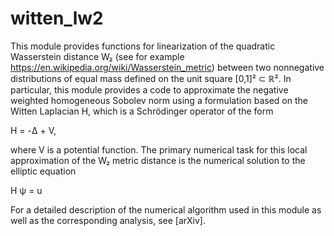 # witten_lw2

This module provides functions for linearization of the quadratic Wasserstein distance W₂ (see for example
https://en.wikipedia.org/wiki/Wasserstein_metric) between
two nonnegative distributions of equal mass defined on the unit square [0,1]² ⊂ ℝ².
In particular, this module provides a code to approximate the negative weighted homogeneous 
Sobolev norm using a formulation based on the Witten Laplacian H, which is a Schrödinger operator
of the form

H = -Δ + V,

where V is a potential function. The primary numerical task for this local approximation of the W₂ metric
distance is the numerical solution to the elliptic equation

H ψ = u

For a detailed description of the numerical algorithm used in this
module as well as the corresponding analysis, see [arXiv].



